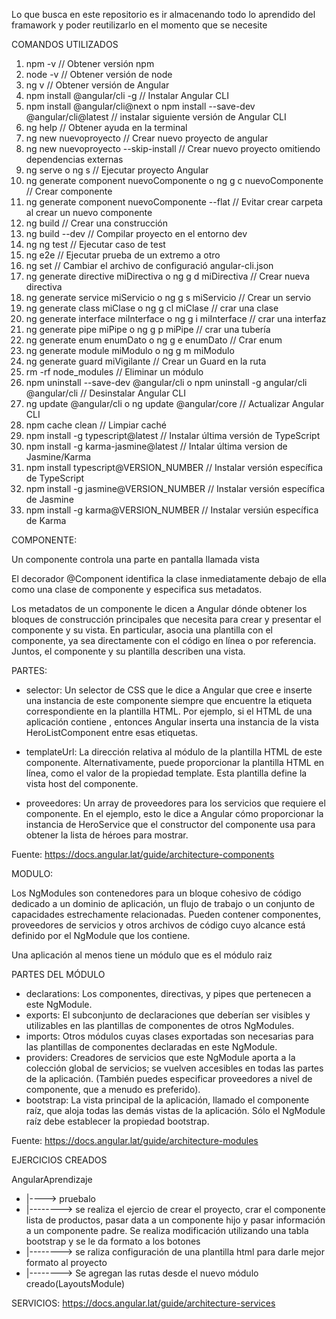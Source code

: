 Lo que busca en este repositorio es ir almacenando todo lo aprendido del framawork y poder reutilizarlo en el momento que se necesite

COMANDOS UTILIZADOS

1. npm -v // Obtener versión npm
2. node -v // Obtener versión de node
3. ng v // Obtener versión de Angular
4. npm install @angular/cli -g // Instalar Angular CLI
5. npm install @angular/cli@next o npm install --save-dev @angular/cli@latest // instalar siguiente versión de Angular CLI
6. ng help // Obtener ayuda en la terminal
7. ng new nuevoproyecto // Crear nuevo proyecto de angular
8. ng new nuevoproyecto --skip-install // Crear nuevo proyecto omitiendo dependencias externas
9. ng serve o ng s // Ejecutar proyecto Angular
10. ng generate component nuevoComponente o ng g c nuevoComponente // Crear componente
11. ng generate component nuevoComponente --flat // Evitar crear carpeta al crear un nuevo componente
12. ng build // Crear una construcción
13. ng build --dev // Compilar proyecto en el entorno dev
14. ng ng test // Ejecutar caso de test
15. ng e2e // Ejecutar prueba de un extremo a otro
16. ng set // Cambiar el archivo de configuració angular-cli.json
17. ng generate directive miDirectiva o ng g d miDirectiva // Crear nueva directiva
18. ng generate service miServicio o ng g s miServicio // Crear un servio
19. ng generate class miClase o ng g cl miClase // crar una clase
20. ng generate interface miInterface o ng g i miInterface // crar una interfaz
21. ng generate pipe miPipe o ng g p miPipe // crar una tubería
22. ng generate enum enumDato o ng g e enumDato // Crar enum
23. ng generate module miModulo o ng g m miModulo
24. ng generate guard miVigilante // Crear un Guard en la ruta
25. rm -rf node_modules // Eliminar un módulo
26. npm uninstall --save-dev @angular/cli o npm uninstall -g angular/cli @angular/cli // Desinstalar Angular CLI
27. ng update @angular/cli o ng update @angular/core // Actualizar Angular CLI
28. npm cache clean // Limpiar caché
29. npm install -g typescript@latest // Instalar última versión de TypeScript
30. npm install -g karma-jasmine@latest // Intalar última version de Jasmine/Karma
31. npm install typescript@VERSION_NUMBER // Instalar versión específica de TypeScript
32. npm install -g jasmine@VERSION_NUMBER // Instalar versión específica de Jasmine
33. npm install -g karma@VERSION_NUMBER // Instalar versiún específica de Karma


COMPONENTE:

Un componente controla una parte en pantalla llamada vista

El decorador @Component identifica la clase inmediatamente debajo de ella como una clase de componente y especifica sus metadatos.

Los metadatos de un componente le dicen a Angular dónde obtener los bloques de construcción principales que necesita para crear y presentar el componente y su vista. En particular, asocia una plantilla con el componente, ya sea directamente con el código en línea o por referencia. Juntos, el componente y su plantilla describen una vista.

PARTES:

* selector: Un selector de CSS que le dice a Angular que cree e inserte una instancia de este componente siempre que encuentre la etiqueta correspondiente en la plantilla HTML. Por ejemplo, si el HTML de una aplicación contiene <app-hero-list></app-hero-list>, entonces Angular inserta una instancia de la vista HeroListComponent entre esas etiquetas.
* templateUrl: La dirección relativa al módulo de la plantilla HTML de este componente. Alternativamente, puede proporcionar la plantilla HTML en línea, como el valor de la propiedad template. Esta plantilla define la vista host del componente.

* proveedores: Un array de proveedores para los servicios que requiere el componente. En el ejemplo, esto le dice a Angular cómo proporcionar la instancia de HeroService que el constructor del componente usa para obtener la lista de héroes para mostrar.

Fuente: https://docs.angular.lat/guide/architecture-components

MODULO:

Los NgModules son contenedores para un bloque cohesivo de código dedicado a un dominio de aplicación, un flujo de trabajo o un conjunto de capacidades estrechamente relacionadas. Pueden contener componentes, proveedores de servicios y otros archivos de código cuyo alcance está definido por el NgModule que los contiene.

Una aplicación al menos tiene un módulo que es el módulo raiz

PARTES DEL MÓDULO

* declarations: Los componentes, directivas, y pipes que pertenecen a este NgModule.
* exports: El subconjunto de declaraciones que deberían ser visibles y utilizables en las plantillas de componentes de otros NgModules.
* imports: Otros módulos cuyas clases exportadas son necesarias para las plantillas de componentes declaradas en este NgModule.
* providers: Creadores de servicios que este NgModule aporta a la colección global de servicios; se vuelven accesibles en todas las partes de la aplicación. (También puedes especificar proveedores a nivel de componente, que a menudo es preferido).
* bootstrap: La vista principal de la aplicación, llamado el componente raíz, que aloja todas las demás vistas de la aplicación. Sólo el NgModule raíz debe establecer la propiedad bootstrap.

Fuente: https://docs.angular.lat/guide/architecture-modules

EJERCICIOS CREADOS

AngularAprendizaje
* |----> pruebalo 
* |--------> se realiza el ejercio de crear el proyecto, crar el componente lista de productos, pasar data a un componente hijo y pasar información a un componente padre. Se realiza modificación utilizando una tabla bootstrap y se le da formato a los botones
* |--------> se raliza configuración de una plantilla html para darle mejor formato al proyecto
* |--------> Se agregan las rutas desde el nuevo módulo creado(LayoutsModule)

SERVICIOS: https://docs.angular.lat/guide/architecture-services